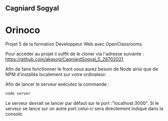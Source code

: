 
## Cagniard Sogyal


# Orinoco 

Projet 5 de la formation Développeur Web avec OpenClassrooms.

Pour accéder au projet il suffit de le cloner via l'adresse suivante : https://github.com/akasog/CagniardSogyal_5_28702021

Afin de faire fonctionner le front vous aurez besoin de Node ainsi que de NPM d'installés localement sur votre ordinateur.

Afin de lancer le serveur exécutez la commande : 
```bash
node server
```


Le serveur devrait se lancer par défaut sur le port :"localhost:3000". Si le serveur se lance sur un autre port celui-ci sera directement indiqué dans la console.
